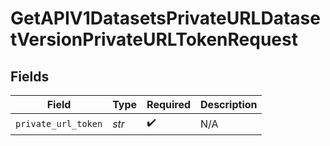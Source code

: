 # GetAPIV1DatasetsPrivateURLDatasetVersionPrivateURLTokenRequest


## Fields

| Field               | Type                | Required            | Description         |
| ------------------- | ------------------- | ------------------- | ------------------- |
| `private_url_token` | *str*               | :heavy_check_mark:  | N/A                 |